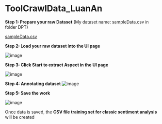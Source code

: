 # ToolCrawlData_LuanAn

**Step 1: Prepare your raw Dataset** (My dataset name: sampleData.csv in folder DPT)

[sampleData.csv](https://github.com/user-attachments/files/16404585/sampleData.csv)

**Step 2: Load your raw dataset into the UI page**

![image](https://github.com/user-attachments/assets/13e1098b-6124-4e96-a841-9e6b2f55940d)

**Step 3: Click Start to extract Aspect in the UI page**

![image](https://github.com/user-attachments/assets/fc7a0c91-eaa7-4ff1-a247-104893abe77b)

**Step 4: Annotating dataset**
![image](https://github.com/user-attachments/assets/7d8c545c-d9ca-439d-a222-f63627a147bc)

**Step 5: Save the work**

![image](https://github.com/user-attachments/assets/928d676d-d071-4131-a3b6-ab959436c172)

Once data is saved, the **CSV file training set for classic sentiment analysis** will be created
